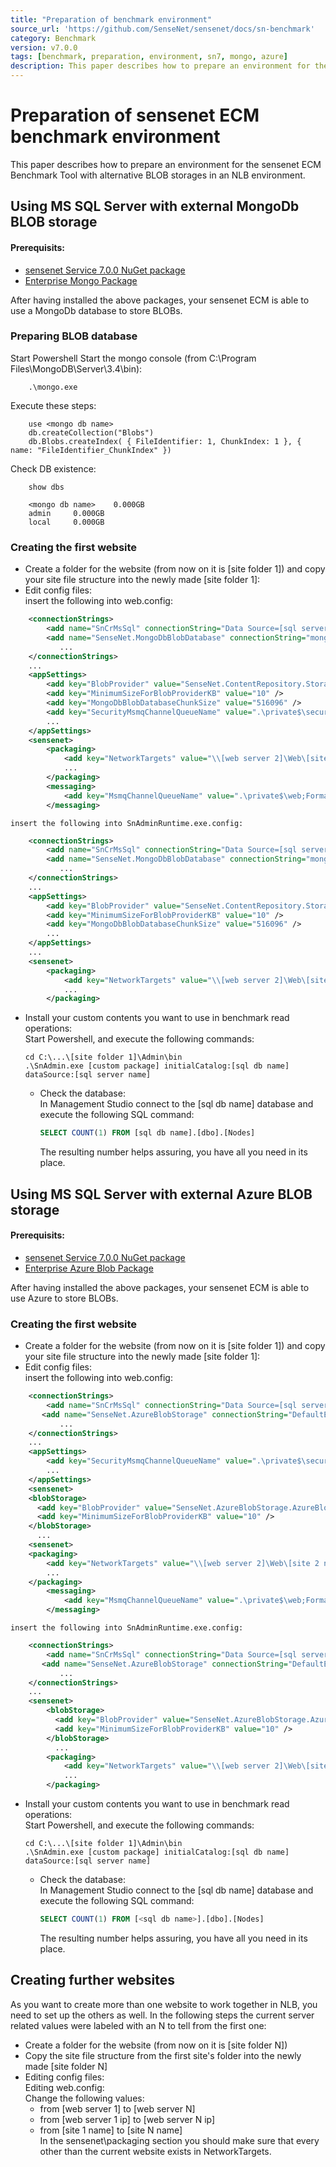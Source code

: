 ```yaml
---
title: "Preparation of benchmark environment"
source_url: 'https://github.com/SenseNet/sensenet/docs/sn-benchmark'
category: Benchmark
version: v7.0.0
tags: [benchmark, preparation, environment, sn7, mongo, azure]
description: This paper describes how to prepare an environment for the sensenet ECM Benchmark Tool with alternative BLOB storages in an NLB environment.
---
```


# Preparation of sensenet ECM benchmark environment

This paper describes how to prepare an environment for the sensenet ECM Benchmark Tool with alternative BLOB storages in an NLB environment.
## Using MS SQL Server with external MongoDb BLOB storage


#### Prerequisits:  
 - [sensenet Service 7.0.0 NuGet package](https://www.nuget.org/packages/SenseNet.Services/7.0.0-beta2 "SenseNet.Services")  
 - [Enterprise Mongo Package](http://community.sensenet.com/docs/mongodb-provider "MongoDB blob provider")

After having installed the above packages, your sensenet ECM is able to use a MongoDb database to store BLOBs.

### Preparing BLOB database
Start Powershell
Start the mongo console (from  C:\Program Files\MongoDB\Server\3.4\bin):  
```
    .\mongo.exe  
```  
Execute these steps:  
```
    use <mongo db name>  
    db.createCollection("Blobs")  
    db.Blobs.createIndex( { FileIdentifier: 1, ChunkIndex: 1 }, { name: "FileIdentifier_ChunkIndex" })
```
Check DB existence:
```
    show dbs
```
```
    <mongo db name>    0.000GB
    admin     0.000GB
    local     0.000GB
```
### Creating the first website
 - Create a folder for the website (from now on it is \[site folder 1\])
and copy your site file structure into the newly made \[site folder 1\]:  
 - Edit config files:  
	insert the following into web.config:  
```xml
	<connectionStrings>
		<add name="SnCrMsSql" connectionString="Data Source=[sql server 1];Initial Catalog=[sql db name];Integrated Security=True" providerName="System.Data.SqlClient" />
		<add name="SenseNet.MongoDbBlobDatabase" connectionString="mongodb://[mongo server name]/[mongo db name]" />
		   ...
	</connectionStrings>
	...
	<appSettings>
		<add key="BlobProvider" value="SenseNet.ContentRepository.Storage.Data.MongoDbBlobStorage.MongoDbBlobProvider" />
		<add key="MinimumSizeForBlobProviderKB" value="10" />
		<add key="MongoDbBlobDatabaseChunkSize" value="516096" />
		<add key="SecurityMsmqChannelQueueName" value=".\private$\security;FormatName:DIRECT=TCP:<web server 1 ip>\private$\security" />
		...
	</appSettings>
	<sensenet>
		<packaging>
			<add key="NetworkTargets" value="\\[web server 2]\Web\[site 2 name];...;\\[web server N]\Web\[site N name]" />
			...
		</packaging>
		<messaging>
			<add key="MsmqChannelQueueName" value=".\private$\web;FormatName:DIRECT=TCP:[web server 1 ip]\private$\web" />
		</messaging>
```  
	insert the following into SnAdminRuntime.exe.config:
```xml
	<connectionStrings>
		<add name="SnCrMsSql" connectionString="Data Source=[sql server name];Initial Catalog=[sql db name];Integrated Security=True" providerName="System.Data.SqlClient" />
		<add name="SenseNet.MongoDbBlobDatabase" connectionString="mongodb://[mongo server name]/[mongo db name]" />
		   ...
	</connectionStrings>
	...
	<appSettings>
		<add key="BlobProvider" value="SenseNet.ContentRepository.Storage.Data.MongoDbBlobStorage.MongoDbBlobProvider" />
		<add key="MinimumSizeForBlobProviderKB" value="10" />
		<add key="MongoDbBlobDatabaseChunkSize" value="516096" />
		...
	</appSettings>
	...
	<sensenet>
		<packaging>
			<add key="NetworkTargets" value="\\[web server 2]\Web\[site 2 name];...;\\[web server N]\Web\[site N name]" />
			...
		</packaging>
```
- Install your custom contents you want to use in benchmark read operations:  
	Start Powershell, and execute the following commands:  
	```text
	cd C:\...\[site folder 1]\Admin\bin
	.\SnAdmin.exe [custom package] initialCatalog:[sql db name] dataSource:[sql server name]
	```
  - Check the database:  
	In Management Studio connect to the \[sql db name\] database and execute the following SQL command:
	```SQL
	SELECT COUNT(1) FROM [sql db name].[dbo].[Nodes]
	```
    The resulting number helps assuring, you have all you need in its place.

## Using MS SQL Server with external Azure BLOB storage


#### Prerequisits:  
 - [sensenet Service 7.0.0 NuGet package](https://www.nuget.org/packages/SenseNet.Services/7.0.0-beta2 "SenseNet.Services")  
 - [Enterprise Azure Blob Package](http://community.sensenet.com/docs/azureblob-provider/ "Azure blob provider")

After having installed the above packages, your sensenet ECM is able to use Azure to store BLOBs.

### Creating the first website
 - Create a folder for the website (from now on it is \[site folder 1\])
and copy your site file structure into the newly made \[site folder 1\]:  
 - Edit config files:  
	insert the following into web.config:  
```xml
	<connectionStrings>
		<add name="SnCrMsSql" connectionString="Data Source=[sql server];Initial Catalog=[sql db name];Integrated Security=True" providerName="System.Data.SqlClient" />
       <add name="SenseNet.AzureBlobStorage" connectionString="DefaultEndpointsProtocol=https;AccountName=[azure account name];AccountKey=[azure account key];EndpointSuffix=core.windows.net" />
		   ...
	</connectionStrings>
	...
	<appSettings>
		<add key="SecurityMsmqChannelQueueName" value=".\private$\security;FormatName:DIRECT=TCP:[web server 1 ip]\private$\security" />
		...
	</appSettings>
    <sensenet>
    <blobStorage>
      <add key="BlobProvider" value="SenseNet.AzureBlobStorage.AzureBlobProvider" />
      <add key="MinimumSizeForBlobProviderKB" value="10" />
    </blobStorage>
      ...
    <sensenet>
	<packaging>
		<add key="NetworkTargets" value="\\[web server 2]\Web\[site 2 name];...;\\[web server N]\Web\[site N name]" />
	    ...
	</packaging>
		<messaging>
			<add key="MsmqChannelQueueName" value=".\private$\web;FormatName:DIRECT=TCP:[web server 1 ip]\private$\web" />
		</messaging>
```  
	insert the following into SnAdminRuntime.exe.config:
```xml
	<connectionStrings>
		<add name="SnCrMsSql" connectionString="Data Source=[sql server name];Initial Catalog=[sql db name]>;Integrated Security=True" providerName="System.Data.SqlClient" />
       <add name="SenseNet.AzureBlobStorage" connectionString="DefaultEndpointsProtocol=https;AccountName=[azure account name];AccountKey=[azure account key];EndpointSuffix=core.windows.net" />
		   ...
	</connectionStrings>
	...
    <sensenet>
        <blobStorage>
          <add key="BlobProvider" value="SenseNet.AzureBlobStorage.AzureBlobProvider" />
          <add key="MinimumSizeForBlobProviderKB" value="10" />
        </blobStorage>
          ...
        <packaging>
            <add key="NetworkTargets" value="\\[web server 2]\Web\[site 2 name];...;\\[web server N]\Web\[site N name]" />
			...
        </packaging>
```
- Install your custom contents you want to use in benchmark read operations:  
	Start Powershell, and execute the following commands:  
	```text
	cd C:\...\[site folder 1]\Admin\bin
	.\SnAdmin.exe [custom package] initialCatalog:[sql db name] dataSource:[sql server name]
	```
  - Check the database:  
	In Management Studio connect to the \[sql db name\] database and execute the following SQL command:
	```SQL
	SELECT COUNT(1) FROM [<sql db name>].[dbo].[Nodes]
	```
    The resulting number helps assuring, you have all you need in its place.
## Creating further websites
As you want to create more than one website to work together in NLB, you need to set up the others as well. In the following steps the current server related values were labeled with an N to tell from the first one:
 - Create a folder for the website (from now on it is \[site folder N\])
 - Copy the site file structure from the first site's folder into the newly made \[site folder N\]  
 - Editing config files:  
Editing web.config:  
Change the following values:  
	- from \[web server 1\] to \[web server N\]
	- from \[web server 1 ip\] to \[web server N ip\]  
	- from \[site 1 name\] to \[site N name\]  
  In the sensenet\packaging section you should make sure that every other than the current website exists in NetworkTargets.


